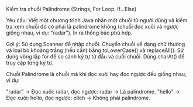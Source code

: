 Kiểm tra chuỗi Palindrome (Strings, For Loop, If...Else)

Yêu cầu: Viết một chương trình Java nhận một chuỗi từ người dùng và kiểm tra xem chuỗi đó có phải là palindrome không
(chuỗi đọc xuôi và ngược giống nhau, ví dụ: "radar"). In ra thông báo phù hợp.

Gợi ý: Sử dụng Scanner để nhập chuỗi. Chuyển chuỗi về dạng chữ thường và loại bỏ khoảng trắng (nếu cần) bằng
toLowerCase() và replaceAll(). Sử dụng vòng lặp for để so sánh ký tự từ đầu và cuối chuỗi. Dùng charAt() để truy cập
từng ký tự.

Chuỗi Palindrome là chuỗi mà khi đọc xuôi hay đọc ngược đều giống nhau, ví dụ:

"radar" → Đọc xuôi: radar, đọc ngược: radar → Là palindrome. "hello" → Đọc xuôi: hello, đọc ngược: olleh → Không phải
palindrome.
